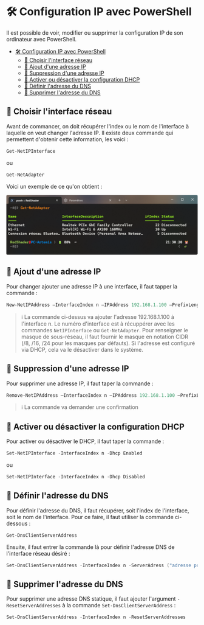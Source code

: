 # 🛠️ Configuration IP avec PowerShell

Il est possible de voir, modifier ou supprimer la configuration IP de son ordinateur avec PowerShell.

- [🛠️ Configuration IP avec PowerShell](#️-configuration-ip-avec-powershell)
  - [📌 Choisir l'interface réseau](#-choisir-linterface-réseau)
  - [📌 Ajout d'une adresse IP](#-ajout-dune-adresse-ip)
  - [📌 Suppression d'une adresse IP](#-suppression-dune-adresse-ip)
  - [📌 Activer ou désactiver la configuration DHCP](#-activer-ou-désactiver-la-configuration-dhcp)
  - [📌 Définir l'adresse du DNS](#-définir-ladresse-du-dns)
  - [📌 Supprimer l'adresse du DNS](#-supprimer-ladresse-du-dns)

## 📌 Choisir l'interface réseau

Avant de commancer, on doit récupérer l'index ou le nom de l'interface à laquelle on veut changer l'adresse IP. Il existe deux commande qui permettent d'obtenir cette information, les voici :  

```powershell
Get-NetIPInterface
```

ou  

```powershell
Get-NetAdapter
```

Voici un exemple de ce qu'on obtient :

![Interface réseau](../res/InterfaceReseauPwsh.png)

## 📌 Ajout d'une adresse IP

Pour changer ajouter une adresse IP à une interface, il faut tapper la commande :  

```powershell
New-NetIPAddress –InterfaceIndex n –IPAddress 192.168.1.100 –PrefixLength 24 –DefaultGateway 192.168.1.1
```

> ℹ️ La commande ci-dessus va ajouter l'adresse 192.168.1.100 à l'interface n. Le numéro d'interface est à récuppérer avec les commandes `NetIPInterface` ou `Get-NetAdapter`. Pour renseigner le masque de sous-réseau, il faut fournir le masque en notation CIDR (/8, /16, /24 pour les masques par défauts). Si l'adresse est configuré via DHCP, cela va le désactiver dans le système.

## 📌 Suppression d'une adresse IP

Pour supprimer une adresse IP, il faut taper la commande :  

```powershell
Remove-NetIPAddress –InterfaceIndex n –IPAddress 192.168.1.100 –PrefixLength 24 –DefaultGateway 192.168.1.1
```

> ℹ️ La commande va demander une confirmation

## 📌 Activer ou désactiver la configuration DHCP

Pour activer ou désactiver le DHCP, il faut taper la commande :  

```powershell
Set-NetIPInterface -InterfaceIndex n -Dhcp Enabled
```

ou

```powershell
Set-NetIPInterface -InterfaceIndex n -Dhcp Disabled
```

## 📌 Définir l'adresse du DNS

Pour définir l'adresse du DNS, il faut récupérer, soit l'index de l'interface, soit le nom de l'interface. Pour ce faire, il faut utiliser la commande ci-dessous :  

```powershell
Get-DnsClientServerAddress
```

Ensuite, il faut entrer la commande là pour définir l'adresse DNS de l'interface réseau désiré :

```powershell
Set-DnsClientServerAddress -InterfaceIndex n -ServerAdress ("adresse primaire", "adresse secondaire")
```

## 📌 Supprimer l'adresse du DNS

Pour supprimer une adresse DNS statique, il faut ajouter l'argument `-ResetServerAddresses` à la commande `Set-DnsClientServerAddress` :  

```powershell
Set-DnsClientServerAddress -InterfaceIndex n -ResetServerAddresses
```
